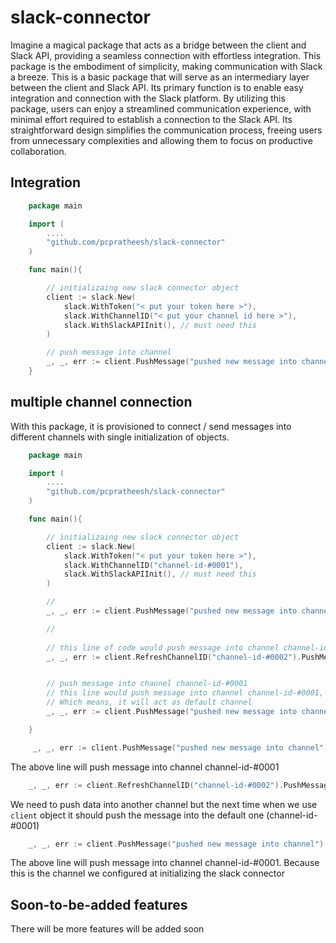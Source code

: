 # slack-connector
Imagine a magical package that acts as a bridge between the client and Slack API, providing a seamless connection with effortless integration. This package is the embodiment of simplicity, making communication with Slack a breeze. 
This is a basic package that will serve as an intermediary layer between the client and Slack API. Its primary function is to enable easy integration and connection with the Slack platform. By utilizing this package, users can enjoy a streamlined communication experience, with minimal effort required to establish a connection to the Slack API. Its straightforward design simplifies the communication process, freeing users from unnecessary complexities and allowing them to focus on productive collaboration.




## Integration
```go
    package main

    import (
        ....
        "github.com/pcpratheesh/slack-connector"
    )

    func main(){

        // initializaing new slack connector object
        client := slack.New(
            slack.WithToken("< put your token here >"),
            slack.WithChannelID("< put your channel id here >"),
            slack.WithSlackAPIInit(), // must need this
        )

        // push message into channel
        _, _, err := client.PushMessage("pushed new message into channel")
    }

```
## multiple channel connection
With this package, it is provisioned to connect / send messages into different channels with single initialization of objects.

```go
    package main

    import (
        ....
        "github.com/pcpratheesh/slack-connector"
    )

    func main(){

        // initializaing new slack connector object
        client := slack.New(
            slack.WithToken("< put your token here >"),
            slack.WithChannelID("channel-id-#0001"),
            slack.WithSlackAPIInit(), // must need this
        )

        // 
        _, _, err := client.PushMessage("pushed new message into channel")

        // 
        
        // this line of code would push message into channel channel-id-#0002
    	_, _, err := client.RefreshChannelID("channel-id-#0002").PushMessage("pushed data into channel-id-#0002")


        // push message into channel channel-id-#0001
        // this line would push message into channel channel-id-#0001, because this is the channel we configured at initializing the slack connector.
        // Which means, it will act as default channel
        _, _, err := client.PushMessage("pushed new message into channel")

    }

```


```go
     _, _, err := client.PushMessage("pushed new message into channel")
```
The above line will push message into channel channel-id-#0001


```go
    _, _, err := client.RefreshChannelID("channel-id-#0002").PushMessage("pushed data into channel-id-#0002")
```
We need to push data into another channel but the next time when we use `client` object it should push the message into the default one (channel-id-#0001)

```go
    _, _, err := client.PushMessage("pushed new message into channel")
```
The above line will push message into channel channel-id-#0001. Because this is the channel we configured at initializing the slack connector



## Soon-to-be-added features
There will be more features will be added soon